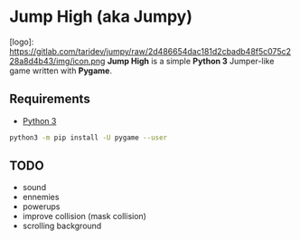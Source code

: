 # Jump High (aka Jumpy)

[logo]: https://gitlab.com/taridev/jumpy/raw/2d486654dac181d2cbadb48f5c075c228a8d4b43/img/icon.png **Jump High** is a simple **Python 3** Jumper-like game written with **Pygame**.

## Requirements
* [Python 3](https://www.python.org/downloads/)
```bash
python3 -m pip install -U pygame --user
```

## TODO
* sound
* ennemies
* powerups
* improve collision (mask collision)
* scrolling background